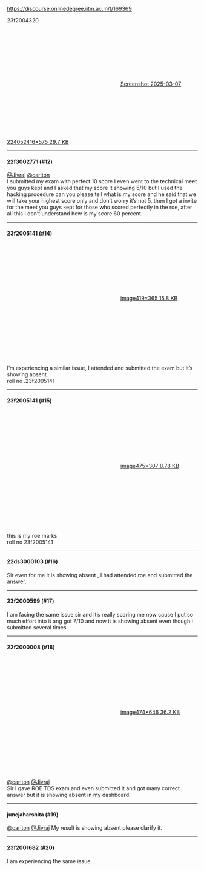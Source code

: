 https://discourse.onlinedegree.iitm.ac.in/t/169369

23f2004320<br/>
<div class="lightbox-wrapper"><a class="lightbox" data-download-href="/uploads/short-url/bQ9ktwmzupz52fPSV8Vz6YfbF5B.png?dl=1" href="https://europe1.discourse-cdn.com/flex013/uploads/iitm/original/3X/5/2/52fd0f41ae43b803f034aa3612d0794bb674e817.png" rel="noopener nofollow ugc" title="Screenshot 2025-03-07 224052"><div class="meta"><svg aria-hidden="true" class="fa d-icon d-icon-far-image svg-icon"><use href="#far-image"></use></svg><span class="filename">Screenshot 2025-03-07 224052</span><span class="informations">416×575 29.7 KB</span><svg aria-hidden="true" class="fa d-icon d-icon-discourse-expand svg-icon"><use href="#discourse-expand"></use></svg></div></a></div></p><hr>

<h4>22f3002771 (#12)</h4>
<p><a class="mention" href="/u/jivraj">@Jivraj</a> <a class="mention" href="/u/carlton">@carlton</a><br/>
I submitted my exam with perfect 10 score I even went to the technical meet you guys kept and I asked that my score it showing 5/10 but I used the hacking procedure can you please tell what is my score and he said that we will take your highest score only and don’t worry it’s not 5, then I got a invite for the meet you guys kept for those who scored perfectly in the roe, after all this I don’t understand how is my score 60 percent.</p><hr>

<h4>23f2005141 (#14)</h4>
<p><div class="lightbox-wrapper"><a class="lightbox" data-download-href="/uploads/short-url/c2w8AFazZvBwwZu5klOKfcpdaPl.png?dl=1" href="https://europe1.discourse-cdn.com/flex013/uploads/iitm/original/3X/5/4/5462f6fb7e5359b6b11a6a5ca8235b3bcf597dff.png" rel="noopener nofollow ugc" title="image"><div class="meta"><svg aria-hidden="true" class="fa d-icon d-icon-far-image svg-icon"><use href="#far-image"></use></svg><span class="filename">image</span><span class="informations">419×365 15.8 KB</span><svg aria-hidden="true" class="fa d-icon d-icon-discourse-expand svg-icon"><use href="#discourse-expand"></use></svg></div></a></div><br/>
I’m experiencing a similar issue, I attended and submitted the exam but it’s showing absent.<br/>
roll no .23f2005141</p><hr>

<h4>23f2005141 (#15)</h4>
<p><div class="lightbox-wrapper"><a class="lightbox" data-download-href="/uploads/short-url/3gt0tcQ5KtjywGAdqPzBrJuYXu0.png?dl=1" href="https://europe1.discourse-cdn.com/flex013/uploads/iitm/original/3X/1/6/16e312e0bf3c6a2cfff1f44452360fc1e60bd0d0.png" rel="noopener nofollow ugc" title="image"><div class="meta"><svg aria-hidden="true" class="fa d-icon d-icon-far-image svg-icon"><use href="#far-image"></use></svg><span class="filename">image</span><span class="informations">475×307 8.78 KB</span><svg aria-hidden="true" class="fa d-icon d-icon-discourse-expand svg-icon"><use href="#discourse-expand"></use></svg></div></a></div><br/>
this is my roe marks<br/>
roll no 23f2005141</p><hr>

<h4>22ds3000103 (#16)</h4>
<p>Sir even for me it is showing absent , I had attended roe and submitted the answer.</p><hr>

<h4>23f2000599 (#17)</h4>
<p>I am facing the same issue sir and it’s really scaring me now cause I put so much effort into it ang got 7/10 and now it is showing absent even though i submitted several times</p><hr>

<h4>22f2000008 (#18)</h4>
<p><div class="lightbox-wrapper"><a class="lightbox" data-download-href="/uploads/short-url/rFVPhXl4H2sgpj4ZyCwaLooKwlE.png?dl=1" href="https://europe1.discourse-cdn.com/flex013/uploads/iitm/original/3X/c/1/c1f828601afe092728b36a080329f7766673f78e.png" rel="noopener nofollow ugc" title="image"><div class="meta"><svg aria-hidden="true" class="fa d-icon d-icon-far-image svg-icon"><use href="#far-image"></use></svg><span class="filename">image</span><span class="informations">474×646 36.2 KB</span><svg aria-hidden="true" class="fa d-icon d-icon-discourse-expand svg-icon"><use href="#discourse-expand"></use></svg></div></a></div><br/>
<a class="mention" href="/u/carlton">@carlton</a> <a class="mention" href="/u/jivraj">@Jivraj</a><br/>
Sir I gave ROE TDS exam and even submitted it  and got many correct answer  but it is showing absent in my dashboard.</p><hr>

<h4>junejaharshita (#19)</h4>
<p><a class="mention" href="/u/carlton">@carlton</a> <a class="mention" href="/u/jivraj">@Jivraj</a> My result is showing absent please clarify it.</p><hr>

<h4>23f2001682 (#20)</h4>
<p>I am experiencing the same issue.